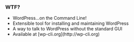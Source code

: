 ### WTF?

* WordPress&hellip;on the Command Line! <!-- .element: class="fragment" -->
* Extensible tool for installing and maintaining WordPress <!-- .element: class="fragment" -->
* A way to talk to WordPress without the standard GUI <!-- .element: class="fragment" -->
* <!-- .element: class="fragment" --> Available at [wp-cli.org](http://wp-cli.org)